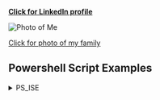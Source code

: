 **[Click for LinkedIn profile](https://www.linkedin.com/in/brent-conner)**

![Photo of Me](https://brent-conner.github.io/Me.jpg)

[Click for photo of my family](https://brent-conner.github.io/Fam.jpg)



## Powershell Script Examples

<details>
<summary>PS_ISE</summary>

{% highlight %}
$a = "bconner"
$c = Get-Credential $a
Start-Process $PsHome\powershell.exe -Credential $c -ArgumentList “-Command Start-Process $PSHOME\powershell_ise.exe -Verb Runas” -Wait
{% endhighlight %}

</details>
